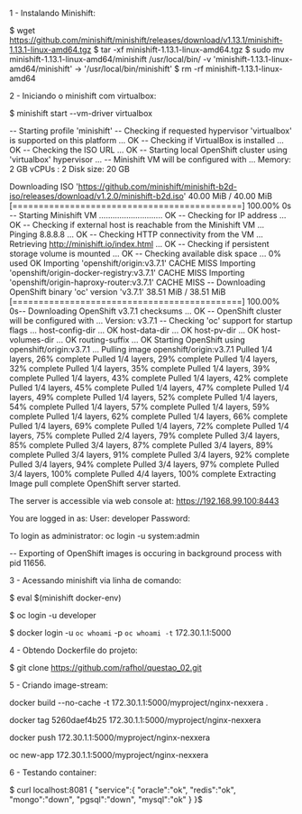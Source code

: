 
1 - Instalando Minishift:

$ wget https://github.com/minishift/minishift/releases/download/v1.13.1/minishift-1.13.1-linux-amd64.tgz
$ tar -xf minishift-1.13.1-linux-amd64.tgz
$ sudo mv minishift-1.13.1-linux-amd64/minishift /usr/local/bin/ -v
'minishift-1.13.1-linux-amd64/minishift' -> '/usr/local/bin/minishift'
$ rm -rf minishift-1.13.1-linux-amd64

2 - Iniciando o minishift com virtualbox:

$ minishift start --vm-driver virtualbox

-- Starting profile 'minishift'
-- Checking if requested hypervisor 'virtualbox' is supported on this platform ... OK
-- Checking if VirtualBox is installed ... OK
-- Checking the ISO URL ... OK
-- Starting local OpenShift cluster using 'virtualbox' hypervisor ...
-- Minishift VM will be configured with ...
   Memory:    2 GB
   vCPUs :    2
   Disk size: 20 GB

   Downloading ISO 'https://github.com/minishift/minishift-b2d-iso/releases/download/v1.2.0/minishift-b2d.iso'
 40.00 MiB / 40.00 MiB [============================================] 100.00% 0s
-- Starting Minishift VM ............................ OK
-- Checking for IP address ... OK
-- Checking if external host is reachable from the Minishift VM ... 
   Pinging 8.8.8.8 ... OK
-- Checking HTTP connectivity from the VM ... 
   Retrieving http://minishift.io/index.html ... OK
-- Checking if persistent storage volume is mounted ... OK
-- Checking available disk space ... 0% used OK
   Importing 'openshift/origin:v3.7.1'  CACHE MISS
   Importing 'openshift/origin-docker-registry:v3.7.1'  CACHE MISS
   Importing 'openshift/origin-haproxy-router:v3.7.1'  CACHE MISS
-- Downloading OpenShift binary 'oc' version 'v3.7.1'
 38.51 MiB / 38.51 MiB [============================================] 100.00% 0s-- Downloading OpenShift v3.7.1 checksums ... OK
-- OpenShift cluster will be configured with ...
   Version: v3.7.1
-- Checking 'oc' support for startup flags ... 
   host-config-dir ... OK
   host-data-dir ... OK
   host-pv-dir ... OK
   host-volumes-dir ... OK
   routing-suffix ... OK
Starting OpenShift using openshift/origin:v3.7.1 ...
Pulling image openshift/origin:v3.7.1
Pulled 1/4 layers, 26% complete
Pulled 1/4 layers, 29% complete
Pulled 1/4 layers, 32% complete
Pulled 1/4 layers, 35% complete
Pulled 1/4 layers, 39% complete
Pulled 1/4 layers, 43% complete
Pulled 1/4 layers, 42% complete
Pulled 1/4 layers, 45% complete
Pulled 1/4 layers, 47% complete
Pulled 1/4 layers, 49% complete
Pulled 1/4 layers, 52% complete
Pulled 1/4 layers, 54% complete
Pulled 1/4 layers, 57% complete
Pulled 1/4 layers, 59% complete
Pulled 1/4 layers, 62% complete
Pulled 1/4 layers, 66% complete
Pulled 1/4 layers, 69% complete
Pulled 1/4 layers, 72% complete
Pulled 1/4 layers, 75% complete
Pulled 2/4 layers, 79% complete
Pulled 3/4 layers, 85% complete
Pulled 3/4 layers, 87% complete
Pulled 3/4 layers, 89% complete
Pulled 3/4 layers, 91% complete
Pulled 3/4 layers, 92% complete
Pulled 3/4 layers, 94% complete
Pulled 3/4 layers, 97% complete
Pulled 3/4 layers, 100% complete
Pulled 4/4 layers, 100% complete
Extracting
Image pull complete
OpenShift server started.

The server is accessible via web console at:
    https://192.168.99.100:8443

You are logged in as:
    User:     developer
    Password: 

To login as administrator:
    oc login -u system:admin

-- Exporting of OpenShift images is occuring in background process with pid 11656.

3 - Acessando minishift via linha de comando:

$ eval $(minishift docker-env)

$ oc login -u developer

$ docker login -u `oc whoami` -p `oc whoami -t` 172.30.1.1:5000

4 - Obtendo Dockerfile do projeto:

$ git clone https://github.com/rafhol/questao_02.git

5 - Criando image-stream:

docker build --no-cache -t 172.30.1.1:5000/myproject/nginx-nexxera .

docker tag 5260daef4b25 172.30.1.1:5000/myproject/nginx-nexxera

docker push 172.30.1.1:5000/myproject/nginx-nexxera

oc new-app 172.30.1.1:5000/myproject/nginx-nexxera

6 - Testando container:

$ curl localhost:8081
{
   "service":{
      "oracle":"ok",
      "redis":"ok",
      "mongo":"down",
      "pgsql":"down",
      "mysql":"ok"
   }
}$



